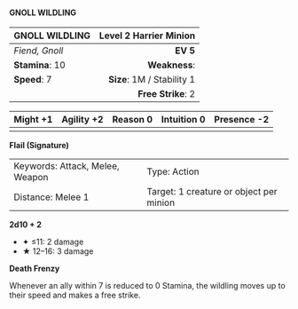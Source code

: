 #### GNOLL WILDLING

| GNOLL WILDLING  | **Level 2 Harrier Minion** |
| :-------------- | -------------------------: |
| *Fiend, Gnoll*  |                   **EV 5** |
| **Stamina**: 10 |              **Weakness**: |
| **Speed**: 7    | **Size**: 1M / Stability 1 |
|                 |         **Free Strike**: 2 |

| **Might** +1 | **Agility** +2 | **Reason** 0 | **Intuition** 0 | **Presence** -2 |
| ------------ | -------------- | ------------ | --------------- | --------------- |
|              |                |              |                 |                 |

**Flail (Signature)**

|                                 |                                         |
| :------------------------------ | :-------------------------------------- |
| Keywords: Attack, Melee, Weapon | Type: Action                            |
| Distance: Melee 1               | Target: 1 creature or object per minion |

**2d10 + 2**

- ✦ ≤11: 2 damage
- ★ 12–16: 3 damage

**Death Frenzy**

Whenever an ally within 7 is reduced to 0 Stamina, the wildling moves up to their speed and makes a free strike.
